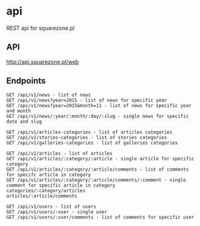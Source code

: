 # api
REST api for squarezone.pl

## API

http://api.squarezone.pl/web


## Endpoints

	GET /api/v1/news - list of news
	GET /api/v1/news?year=2015 - list of news for specific year
	GET /api/v1/news?year=2015&month=11 - list of news for specific year and month
	GET /api/v1/news/:year/:month/:day/:slug - single news for specific date and slug

	GET /api/v1/articles-categories - list of articles categories
	GET /api/v1/stories-categories - list of stories categories
	GET /api/v1/galleries-categories - list of galleries categories

	GET /api/v1/articles - list of articles
	GET /api/v1/articles/:category/:article - single article for specific category
	GET /api/v1/articles/:category/:article/comments - list of comments for specifc article in category
	GET /api/v1/articles/:category/:article/comments/:comment - single comment for specific article in category
	categories/:category/articles
	articles/:article/comments

	GET /api/v1/users - list of users
	GET /api/v1/users/:user - single user
	GET /api/v1/users/:user/comments - list of comments for specific user

## 